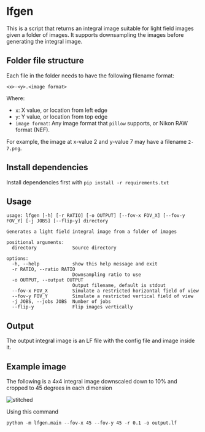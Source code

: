 # lfgen

This is a script that returns an integral image suitable for light field images given a folder of images.
It supports downsampling the images before generating the integral image.

## Folder file structure
Each file in the folder needs to have the following filename format:
```
<x>-<y>.<image format>
```
Where:
- `x`: X value, or location from left edge
- `y`: Y value, or location from top edge
- `image format`: Any image format that `pillow` supports, or Nikon RAW format (NEF).

For example, the image at x-value 2 and y-value 7 may have a filename `2-7.png`.

## Install dependencies

Install dependencies first with `pip install -r requirements.txt`

## Usage
```
usage: lfgen [-h] [-r RATIO] [-o OUTPUT] [--fov-x FOV_X] [--fov-y FOV_Y] [-j JOBS] [--flip-y] directory

Generates a light field integral image from a folder of images

positional arguments:
  directory             Source directory

options:
  -h, --help            show this help message and exit
  -r RATIO, --ratio RATIO
                        Downsampling ratio to use
  -o OUTPUT, --output OUTPUT
                        Output filename, default is stdout
  --fov-x FOV_X         Simulate a restricted horizontal field of view
  --fov-y FOV_Y         Simulate a restricted vertical field of view
  -j JOBS, --jobs JOBS  Number of jobs
  --flip-y              Flip images vertically
```

## Output

The output integral image is an LF file with the config file and image inside it.

## Example image
The following is a 4x4 integral image downscaled down to 10% and cropped to 45 degrees in each dimension

![stitched](https://github.com/Abogical/lfgen/assets/10688496/0cb0f5af-c169-45db-8809-f47e5d630471)

Using this command
```
python -m lfgen.main --fov-x 45 --fov-y 45 -r 0.1 -o output.lf
```

